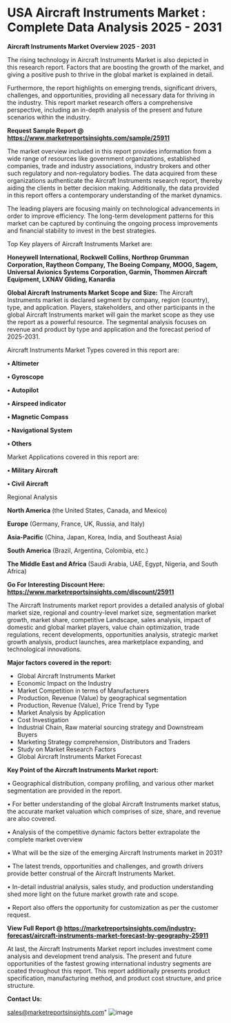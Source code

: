 # USA Aircraft Instruments Market : Complete Data Analysis 2025 - 2031

<Strong> Aircraft Instruments Market Overview 2025 - 2031</strong>

The rising technology in Aircraft Instruments Market is also depicted in this research report. Factors that are boosting the growth of the market, and giving a positive push to thrive in the global market is explained in detail.

Furthermore, the report highlights on emerging trends, significant drivers, challenges, and opportunities, providing all necessary data for thriving in the industry. This report market research offers a comprehensive perspective, including an in-depth analysis of the present and future scenarios within the industry.

<strong>Request Sample Report @ <a href=https://www.marketreportsinsights.com/sample/25911>https://www.marketreportsinsights.com/sample/25911</a></strong>

The market overview included in this report provides information from a wide range of resources like government organizations, established companies, trade and industry associations, industry brokers and other such regulatory and non-regulatory bodies. The data acquired from these organizations authenticate the Aircraft Instruments research report, thereby aiding the clients in better decision making. Additionally, the data provided in this report offers a contemporary understanding of the market dynamics.

The leading players are focusing mainly on technological advancements in order to improve efficiency. The long-term development patterns for this market can be captured by continuing the ongoing process improvements and financial stability to invest in the best strategies.

Top Key players of Aircraft Instruments Market are:

<strong>Honeywell International, Rockwell Collins, Northrop Grumman Corporation, Raytheon Company, The Boeing Company, MOOG, Sagem, Universal Avionics Systems Corporation, Garmin, Thommen Aircraft Equipment, LXNAV Gliding, Kanardia</strong>

<strong><b>Global Aircraft Instruments Market Scope and Size:</b></strong>
The Aircraft Instruments market is declared segment by company, region (country), type, and application. Players, stakeholders, and other participants in the global Aircraft Instruments market will gain the market scope as they use the report as a powerful resource. The segmental analysis focuses on revenue and product by type and application and the forecast period of 2025-2031.

Aircraft Instruments Market Types covered in this report are:

<strong>• Altimeter

• Gyroscope

• Autopilot

• Airspeed indicator

• Magnetic Compass

• Navigational System

• Others</strong>

Market Applications covered in this report are:

<strong>• Military Aircraft

• Civil Aircraft</strong> 

Regional Analysis

<strong>North America</strong> (the United States, Canada, and Mexico)

<strong>Europe</strong> (Germany, France, UK, Russia, and Italy)

<strong>Asia-Pacific</strong> (China, Japan, Korea, India, and Southeast Asia)

<strong>South America</strong> (Brazil, Argentina, Colombia, etc.)

<strong>The Middle East and Africa</strong> (Saudi Arabia, UAE, Egypt, Nigeria, and South Africa)

<strong>Go For Interesting Discount Here: <a href=https://www.marketreportsinsights.com/discount/25911>https://www.marketreportsinsights.com/discount/25911</a></strong>

The Aircraft Instruments market report provides a detailed analysis of global market size, regional and country-level market size, segmentation market growth, market share, competitive Landscape, sales analysis, impact of domestic and global market players, value chain optimization, trade regulations, recent developments, opportunities analysis, strategic market growth analysis, product launches, area marketplace expanding, and technological innovations.

<strong><b>Major factors covered in the report:</b></strong>
<ul>
  <li>Global Aircraft Instruments Market </li>
  <li>Economic Impact on the Industry</li>
  <li>Market Competition in terms of Manufacturers</li>
  <li>Production, Revenue (Value) by geographical segmentation</li>
  <li>Production, Revenue (Value), Price Trend by Type</li>
  <li>Market Analysis by Application</li>
  <li>Cost Investigation</li>
  <li>Industrial Chain, Raw material sourcing strategy and Downstream Buyers</li>
  <li>Marketing Strategy comprehension, Distributors and Traders</li>
  <li>Study on Market Research Factors</li>
  <li>Global Aircraft Instruments Market Forecast</li>
</ul>

<strong><b>Key Point of the Aircraft Instruments Market report:</b></strong>

• Geographical distribution, company profiling, and various other market segmentation are provided in the report.

• For better understanding of the global Aircraft Instruments market status, the accurate market valuation which comprises of size, share, and revenue are also covered.

• Analysis of the competitive dynamic factors better extrapolate the complete market overview

• What will be the size of the emerging Aircraft Instruments market in 2031?

• The latest trends, opportunities and challenges, and growth drivers provide better construal of the Aircraft Instruments Market.

• In-detail industrial analysis, sales study, and production understanding shed more light on the future market growth rate and scope.

• Report also offers the opportunity for customization as per the customer request.

<strong><b>View Full Report @ <a href=https://marketreportsinsights.com/industry-forecast/aircraft-instruments-market-forecast-by-geography-25911>https://marketreportsinsights.com/industry-forecast/aircraft-instruments-market-forecast-by-geography-25911</a></b></strong>


At last, the Aircraft Instruments Market report includes investment come analysis and development trend analysis. The present and future opportunities of the fastest growing international industry segments are coated throughout this report. This report additionally presents product specification, manufacturing method, and product cost structure, and price structure.

<strong>Contact Us:</strong>

sales@marketreportsinsights.com"
![image](https://github.com/user-attachments/assets/a73959c9-93f0-433b-a8cc-96c0691c50ea)
